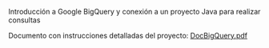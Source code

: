 Introducción a Google BigQuery y conexión a un proyecto Java para realizar consultas

Documento con instrucciones detalladas del proyecto: [DocBigQuery.pdf](https://github.com/PADSA-github/Cloud/files/7935308/DocBigQuery.pdf)
